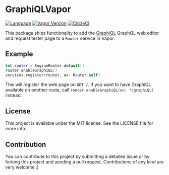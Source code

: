 # GraphiQLVapor
[![Language](https://img.shields.io/badge/Swift-5.1-brightgreen.svg)](http://swift.org)
[![Vapor Version](https://img.shields.io/badge/Vapor-3-F6CBCA.svg)](http://vapor.codes)
[![CircleCI](https://circleci.com/gh/alexsteinerde/graphiql-vapor.svg?style=shield)](https://circleci.com/gh/alexsteinerde/graphiql-vapor)

This package ships functionality to add the [GraphiQL](https://github.com/graphql/graphiql) GraphQL web editor and request tester page to a `Router` service in Vapor.

## Example
```Swift
let router = EngineRouter.default()
router.enableGraphiQL()
services.register(router, as: Router.self)

```
This will register the web page on `GET /`. If you want to have GraphiQL available on another route, call `router.enableGraphiQL(on: "/graphiQL)` instead.

## License
This project is available under the MIT license. See the LICENSE file for more info.

## Contribution
You can contribute to this project by submitting a detailed issue or by forking this project and sending a pull request. Contributions of any kind are very welcome :)
